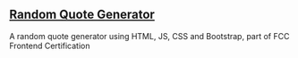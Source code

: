 ## [Random Quote Generator](https://ozzypt.github.io/random-quote-generator/)

A random quote generator using HTML, JS, CSS and Bootstrap, part of FCC Frontend Certification
